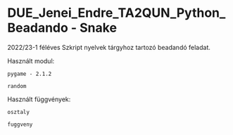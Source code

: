 # DUE_Jenei_Endre_TA2QUN_Python_Beadando - Snake

2022/23-1 féléves Szkript nyelvek tárgyhoz tartozó beadandó feladat.

Használt modul:
  ```
  pygame - 2.1.2
  ```
  ```
  random
  ```

Használt függvények:
  ```
  osztaly
  ```
  ```
  fuggveny
  ```
